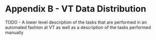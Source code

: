 # Appendix B - VT Data Distribution

TODO - A lower level description of the tasks that are performed in an automated fashion at VT
as well as a description of the tasks performed manually